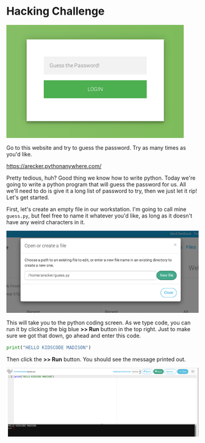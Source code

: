# Hacking Challenge

![](screenshots/login.png)

Go to this website and try to guess the password.  Try as many times as you'd like.

https://arecker.pythonanywhere.com/

Pretty tedious, huh?  Good thing we know how to write python.  Today we're going to write a python program that will guess the password for us.  All we'll need to do is give it a long list of password to try, then we just let it rip!  Let's get started.

First, let's create an empty file in our workstation.  I'm going to call mine `guess.py`, but feel free to name it whatever you'd like, as long as it doesn't have any weird characters in it.

![](screenshots/create-a-file.png)

This will take you to the python coding screen.  As we type code, you can run it by clicking the big blue **>> Run** button in the top right.  Just to make sure we got that down, go ahead and enter this code.

```python
print("HELLO KIDSCODE MADISON")
```

Then click the **>> Run** button.  You should see the message printed out.

![](screenshots/hello.png)